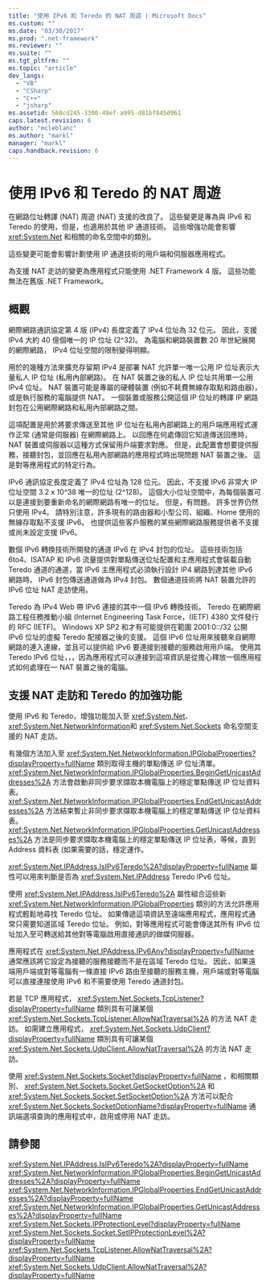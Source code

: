 ```yaml
---
title: "使用 IPv6 和 Teredo 的 NAT 周遊 | Microsoft Docs"
ms.custom: ""
ms.date: "03/30/2017"
ms.prod: ".net-framework"
ms.reviewer: ""
ms.suite: ""
ms.tgt_pltfrm: ""
ms.topic: "article"
dev_langs: 
  - "VB"
  - "CSharp"
  - "C++"
  - "jsharp"
ms.assetid: 568cd245-3300-49ef-a995-d81bf845d961
caps.latest.revision: 6
author: "mcleblanc"
ms.author: "markl"
manager: "markl"
caps.handback.revision: 6
---
```

# 使用 IPv6 和 Teredo 的 NAT 周遊
在網路位址轉譯 \(NAT\) 周遊 \(NAT\) 支援的改良了。  這些變更是專為與 IPv6 和 Teredo 的使用，但是，也適用於其他 IP 通道技術。  這些增強功能會影響 <xref:System.Net> 和相關的命名空間中的類別。  
  
 這些變更可能會影響計劃使用 IP 通道技術的用戶端和伺服器應用程式。  
  
 為支援 NAT 走訪的變更為應用程式只能使用 .NET Framework 4 版。  這些功能無法在舊版 .NET Framework。  
  
## 概觀  
 網際網路通訊協定第 4 版 \(IPv4\) 長度定義了 IPv4 位址為 32 位元。  因此，支援 IPv4 大約 40 億個唯一的 IP 位址 \(2^32\)。  為電腦和網路裝置數 20 年世紀展開的網際網路， IPv4 位址空間的限制變得明顯。  
  
 用於的幾種方法來擴充存留期 IPv4 是部署 NAT 允許單一唯一公用 IP 位址表示大量私人 IP 位址 \(私用內部網路\)。  在 NAT 裝置之後的私人 IP 位址共用單一公用 IPv4 位址。  NAT 裝置可能是專屬的硬體裝置 \(例如不耗費無線存取點和路由器\)，或是執行服務的電腦提供 NAT。  一個裝置或服務公開這個 IP 位址的轉譯 IP 網路封包在公用網際網路和私用內部網路之間。  
  
 這項配置是用於將要求傳送至其他 IP 位址在私用內部網路上的用戶端應用程式運作正常 \(通常是伺服器\) 在網際網路上。  以回應在何處傳回它知道傳送回應時， NAT 裝置或伺服器以這種方式保留用戶端要求對應。  但是，此配置會想要提供服務，接聽封包，並回應在私用內部網路的應用程式時出現問題 NAT 裝置之後。  這是對等應用程式的特定行為。  
  
 IPv6 通訊協定長度定義了 IPv4 位址為 128 位元。  因此，不支援 IPv6 非常大 IP 位址空間 3.2 x 10^38 唯一的位址 \(2^128\)。  這個大小位址空間中，為每個裝置可以是連接到要重新命名的網際網路有唯一的位址。  但是，有問題。  許多世界仍然只使用 IPv4。  請特別注意，許多現有的路由器和小型公司、組織、Home 使用的無線存取點不支援 IPv6。  也提供這些客戶服務的某些網際網路服務提供者不支援或尚未設定支援 IPv6。  
  
 數個 IPv6 轉換技術所開發的通道 IPv6 在 IPv4 封包的位址。  這些技術包括 6to4、ISATAP 和 IPv6 流量提供對單點傳送位址配置和主應用程式會裝載自動 Teredo 通道的通道，當 IPv6 主應用程式必須執行設計 IP4 網路到達其他 IPv6 網路時。  IPv6 封包傳送通道做為 IPv4 封包。  數個通道技術將 NAT 裝置允許的 IPv6 位址 NAT 走訪使用。  
  
 Teredo 為 IPv4 Web 帶 IPv6 連接的其中一個 IPv6 轉換技術。  Teredo 在網際網路工程任務推動小組 \(Internet Engineering Task Force，\(IETF\) 4380 文件發行的 RFC \(IETF\)。  Windows XP SP2 和才有可能提供在範圍 2001:0::\/32 公開 IPv6 位址的虛擬 Teredo 配接器之後的支援。  這個 IPv6 位址用來接聽來自網際網路的連入連線，並且可以提供給 IPv6 要連接到接聽的服務啟用用戶端。  使用其 Teredo IPv6 位址，，，因為應用程式可以連接到這項資訊是從擔心釋放一個應用程式如何處理在一 NAT 裝置之後的電腦。  
  
## 支援 NAT 走訪和 Teredo 的加強功能  
 使用 IPv6 和 Teredo，增強功能加入至 <xref:System.Net>、 <xref:System.Net.NetworkInformation>和 <xref:System.Net.Sockets> 命名空間支援的 NAT 走訪。  
  
 有幾個方法加入至 <xref:System.Net.NetworkInformation.IPGlobalProperties?displayProperty=fullName> 類別取得主機的單點傳送 IP 位址清單。  <xref:System.Net.NetworkInformation.IPGlobalProperties.BeginGetUnicastAddresses%2A> 方法會啟動非同步要求擷取本機電腦上的穩定單點傳送 IP 位址資料表。  <xref:System.Net.NetworkInformation.IPGlobalProperties.EndGetUnicastAddresses%2A> 方法結束暫止非同步要求擷取本機電腦上的穩定單點傳送 IP 位址資料表。  <xref:System.Net.NetworkInformation.IPGlobalProperties.GetUnicastAddresses%2A> 方法是同步要求擷取本機電腦上的穩定單點傳送 IP 位址表，等候，直到 Address 資料表 \(如果需要的話，穩定運作。  
  
 <xref:System.Net.IPAddress.IsIPv6Teredo%2A?displayProperty=fullName> 屬性可以用來判斷是否為 <xref:System.Net.IPAddress> Teredo IPv6 位址。  
  
 使用 <xref:System.Net.IPAddress.IsIPv6Teredo%2A> 屬性組合這些新 <xref:System.Net.NetworkInformation.IPGlobalProperties> 類別的方法允許應用程式輕鬆地尋找 Teredo 位址。  如果傳遞這項資訊至遠端應用程式，應用程式通常只需要知道區域 Teredo 位址。  例如，對等應用程式可能會傳送其所有 IPv6 位址加入至可轉送給其他對等電腦啟用直接通訊的做媒伺服器。  
  
 應用程式在 <xref:System.Net.IPAddress.IPv6Any?displayProperty=fullName> 通常應該將它設定為接聽的服務接聽而不是在區域 Teredo 位址。  因此，如果遠端用戶端或對等電腦有一條直接 IPv6 路由至接聽的服務主機，用戶端或對等電腦可以直接連接使用 IPv6 和不需要使用 Teredo 通道封包。  
  
 若是 TCP 應用程式， <xref:System.Net.Sockets.TcpListener?displayProperty=fullName> 類別具有可讓某個 <xref:System.Net.Sockets.TcpListener.AllowNatTraversal%2A> 的方法 NAT 走訪。  如需建立應用程式， <xref:System.Net.Sockets.UdpClient?displayProperty=fullName> 類別具有可讓某個 <xref:System.Net.Sockets.UdpClient.AllowNatTraversal%2A> 的方法 NAT 走訪。  
  
 使用 <xref:System.Net.Sockets.Socket?displayProperty=fullName> ，和相關類別、 <xref:System.Net.Sockets.Socket.GetSocketOption%2A> 和 <xref:System.Net.Sockets.Socket.SetSocketOption%2A> 方法可以配合 <xref:System.Net.Sockets.SocketOptionName?displayProperty=fullName> 通訊端選項查詢的應用程式中，啟用或停用 NAT 走訪。  
  
## 請參閱  
 <xref:System.Net.IPAddress.IsIPv6Teredo%2A?displayProperty=fullName>   
 <xref:System.Net.NetworkInformation.IPGlobalProperties.BeginGetUnicastAddresses%2A?displayProperty=fullName>   
 <xref:System.Net.NetworkInformation.IPGlobalProperties.EndGetUnicastAddresses%2A?displayProperty=fullName>   
 <xref:System.Net.NetworkInformation.IPGlobalProperties.GetUnicastAddresses%2A?displayProperty=fullName>   
 <xref:System.Net.Sockets.IPProtectionLevel?displayProperty=fullName>   
 <xref:System.Net.Sockets.Socket.SetIPProtectionLevel%2A?displayProperty=fullName>   
 <xref:System.Net.Sockets.TcpListener.AllowNatTraversal%2A?displayProperty=fullName>   
 <xref:System.Net.Sockets.UdpClient.AllowNatTraversal%2A?displayProperty=fullName>